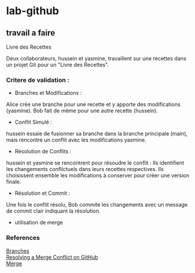 # lab-github <br>
## travail a faire
Livre des Recettes

Deux collaborateurs, hussein et yasmine, travaillent sur une recettes dans un projet Git pour un "Livre des Recettes".
### Critere de validation  :
- Branches et Modifications :

Alice crée une branche pour une recette et y apporte des modifications (yasmine).
Bob fait de même pour une autre recette (hussein).

- Conflit Simulé :

hussein essaie de fusionner sa branche dans la branche principale (main), mais rencontre un conflit avec les modifications yasmine.
- Résolution de Conflits :

hussein et yasmine se rencontrent pour résoudre le conflit :
Ils identifient les changements conflictuels dans leurs recettes respectives.
Ils choisissent ensemble les modifications à conserver pour créer une version finale.
- Résolution et Commit :

Une fois le conflit résolu, Bob commite les changements avec un message de commit clair indiquant la résolution.

- utilisation de merge 

### References 
[Branches](https://docs.github.com/fr/pull-requests/collaborating-with-pull-requests/proposing-changes-to-your-work-with-pull-requests/about-branches) </br>
[Resolving a Merge Conflict on GitHub](https://docs.github.com/en/pull-requests/collaborating-with-pull-requests/addressing-merge-conflicts/resolving-a-merge-conflict-using-the-command-line) </br>
[Merge](https://git-scm.com/docs/git-merge#_how_conflicts_are_presented)
